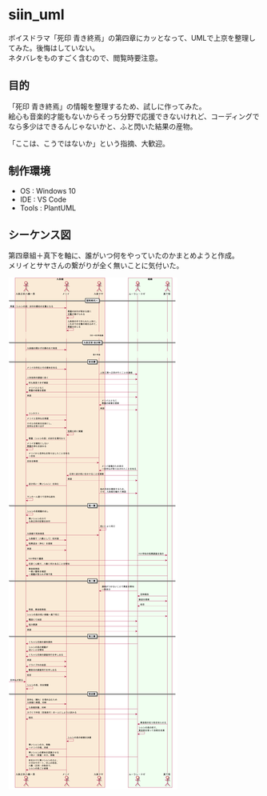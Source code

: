 # siin_uml

ボイスドラマ「死印 青き終焉」の第四章にカッとなって、UMLで上京を整理してみた。後悔はしていない。  
ネタバレをものすごく含むので、閲覧時要注意。

## 目的

「死印 青き終焉」の情報を整理するため、試しに作ってみた。  
絵心も音楽的才能もないからそっち分野で応援できないけれど、コーディングでなら多少はできるんじゃないかと、ふと閃いた結果の産物。  

「ここは、こうではないか」という指摘、大歓迎。

## 制作環境

- OS : Windows 10
- IDE : VS Code
- Tools : PlantUML

## シーケンス図

第四章組＋真下を軸に、誰がいつ何をやっていたのかまとめようと作成。  
メリイとサヤさんの繋がりが全く無いことに気付いた。

![全体シーケンス図](out/sequence/sequence.png)
